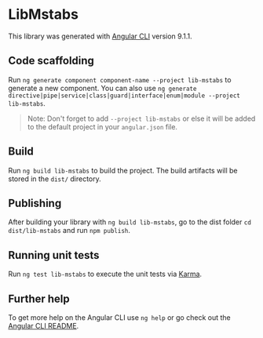 # LibMstabs

This library was generated with [Angular CLI](https://github.com/angular/angular-cli) version 9.1.1.

## Code scaffolding

Run `ng generate component component-name --project lib-mstabs` to generate a new component. You can also use `ng generate directive|pipe|service|class|guard|interface|enum|module --project lib-mstabs`.
> Note: Don't forget to add `--project lib-mstabs` or else it will be added to the default project in your `angular.json` file. 

## Build

Run `ng build lib-mstabs` to build the project. The build artifacts will be stored in the `dist/` directory.

## Publishing

After building your library with `ng build lib-mstabs`, go to the dist folder `cd dist/lib-mstabs` and run `npm publish`.

## Running unit tests

Run `ng test lib-mstabs` to execute the unit tests via [Karma](https://karma-runner.github.io).

## Further help

To get more help on the Angular CLI use `ng help` or go check out the [Angular CLI README](https://github.com/angular/angular-cli/blob/master/README.md).
